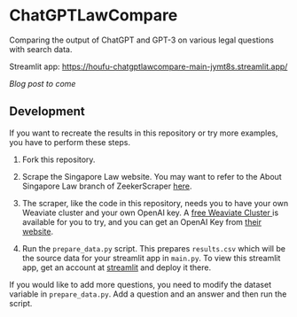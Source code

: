 # ChatGPTLawCompare

 Comparing the output of ChatGPT and GPT-3 on various legal questions with search data. 
 
Streamlit app: https://houfu-chatgptlawcompare-main-jymt8s.streamlit.app/

*Blog post to come*

## Development

If you want to recreate the results in this repository or try more examples,
you have to perform these steps.

1. Fork this repository.

2. Scrape the Singapore Law website. 
You may want to refer to the About Singapore Law branch of ZeekerScraper 
[here](https://github.com/houfu/zeekerscrapers/tree/about_singapore_law).

3. The scraper, like the code in this repository, needs you to have your own Weaviate cluster
and your own OpenAI key. A [free Weaviate Cluster ](https://weaviate.io/)
is available for you to try, and you can get an OpenAI Key 
from [their website](https://platform.openai.com/account/api-keys).

4. Run the `prepare_data.py` script. This prepares `results.csv` which will be the source data 
for your streamlit app in `main.py`. 
To view this streamlit app, get an account at [streamlit](https://streamlit.io/) and deploy it there. 

If you would like to add more questions, you need to modify the dataset variable in `prepare_data.py`.
Add a question and an answer and then run the script. 
